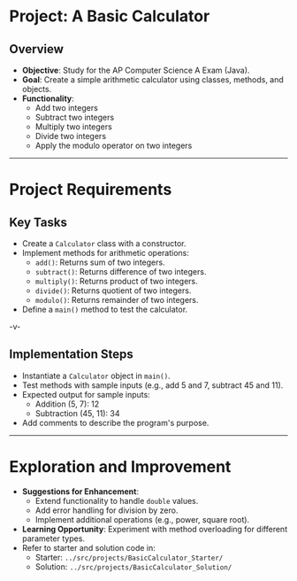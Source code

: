 # Project: A Basic Calculator

## Overview

-   **Objective**: Study for the AP Computer Science A Exam (Java).
-   **Goal**: Create a simple arithmetic calculator using classes, methods, and objects.
-   **Functionality**:
    -   Add two integers
    -   Subtract two integers
    -   Multiply two integers
    -   Divide two integers
    -   Apply the modulo operator on two integers

---

# Project Requirements

## Key Tasks

-   Create a `Calculator` class with a constructor.
-   Implement methods for arithmetic operations:
    -   `add()`: Returns sum of two integers.
    -   `subtract()`: Returns difference of two integers.
    -   `multiply()`: Returns product of two integers.
    -   `divide()`: Returns quotient of two integers.
    -   `modulo()`: Returns remainder of two integers.
-   Define a `main()` method to test the calculator.

-v-

## Implementation Steps

-   Instantiate a `Calculator` object in `main()`.
-   Test methods with sample inputs (e.g., add 5 and 7, subtract 45 and 11).
-   Expected output for sample inputs:
    -   Addition (5, 7): 12
    -   Subtraction (45, 11): 34
-   Add comments to describe the program's purpose.

---

# Exploration and Improvement

-   **Suggestions for Enhancement**:
    -   Extend functionality to handle `double` values.
    -   Add error handling for division by zero.
    -   Implement additional operations (e.g., power, square root).
-   **Learning Opportunity**: Experiment with method overloading for different parameter types.
-   Refer to starter and solution code in:
    -   Starter: `../src/projects/BasicCalculator_Starter/`
    -   Solution: `../src/projects/BasicCalculator_Solution/`
